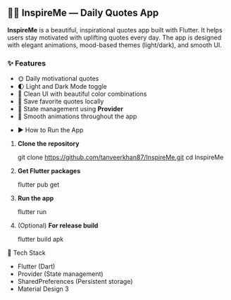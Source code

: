 ## 🧘‍♀️ InspireMe — Daily Quotes App

**InspireMe** is a beautiful, inspirational quotes app built with Flutter.
It helps users stay motivated with uplifting quotes every day. 
The app is designed with elegant animations, mood-based themes (light/dark), and smooth UI.

### ✨ Features

* 🌞 Daily motivational quotes
* 🌓 Light and Dark Mode toggle
* 🎨 Clean UI with beautiful color combinations
* 💾 Save favorite quotes locally
* 🧠 State management using **Provider**
* 💫 Smooth animations throughout the app



- ▶️ How to Run the App

1. **Clone the repository**

  
   git clone https://github.com/tanveerkhan87/InspireMe.git
   cd InspireMe
 

2. **Get Flutter packages**


   flutter pub get
   

3. **Run the app**

   
   flutter run
  

4. (Optional) **For release build**

   flutter build apk
  
 🧰 Tech Stack

* Flutter (Dart)
* Provider (State management)
* SharedPreferences (Persistent storage)
* Material Design 3




